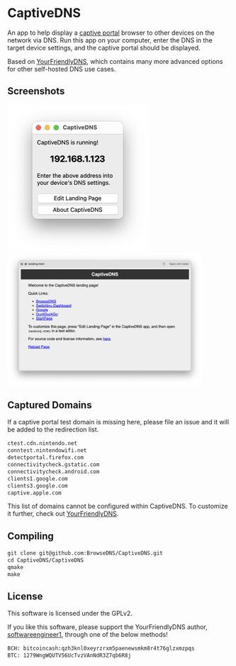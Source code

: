 # CaptiveDNS
An app to help display a [captive portal](https://en.wikipedia.org/wiki/Captive_portal) browser to other devices on the network via DNS. Run this app on your computer, enter the DNS in the target device settings, and the captive portal should be displayed.

Based on [YourFriendlyDNS](https://github.com/softwareengineer1/YourFriendlyDNS/), which contains many more advanced options for other self-hosted DNS use cases.

## Screenshots
<img src="preview.png" width="317" alt="CaptiveDNS Window Screenshot" /> <img src="preview2.png" width="440" alt="CaptiveDNS Landing page" />


## Captured Domains

If a captive portal test domain is missing here, please file an issue and it will be added to the redirection list.

```
ctest.cdn.nintendo.net
conntest.nintendowifi.net
detectportal.firefox.com
connectivitycheck.gstatic.com
connectivitycheck.android.com
clients1.google.com
clients3.google.com
captive.apple.com
```

This list of domains cannot be configured within CaptiveDNS. To customize it further, check out [YourFriendlyDNS](https://github.com/softwareengineer1/YourFriendlyDNS/).

## Compiling

```
git clone git@github.com:BrowseDNS/CaptiveDNS.git
cd CaptiveDNS/CaptiveDNS
qmake
make
```

## License
This software is licensed under the GPLv2.

If you like this software, please support the YourFriendlyDNS author, [softwareengineer1](https://github.com/softwareengineer1), through one of the below methods!

```
BCH: bitcoincash:qzh3knl0xeyrzrxm5paenewsmkm8r4t76glzxmzpqs
BTC: 1279WngWQUTV56UcTvzVAnNdR3Z7qb6R8j
```
